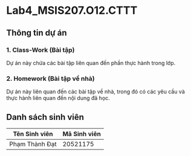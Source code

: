 # Lab4_MSIS207.O12.CTTT

## Thông tin dự án

### 1. Class-Work (Bài tập)

Dự án này chứa các bài tập liên quan đến phần thực hành trong lớp.

### 2. Homework (Bài tập về nhà)

Dự án này liên quan đến các bài tập về nhà, trong đó có các yêu cầu và thực hành liên quan đến nội dung đã học.

## Danh sách sinh viên

| Tên Sinh viên       | Mã Sinh viên |
|---------------------|--------------|
| Phạm Thành Đạt     | 20521175     |
